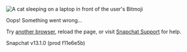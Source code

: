 ![A cat sleeping on a laptop in front of the user's Bitmoji](https://cf-st.sc-cdn.net/dw/74744d1a5a11aa42cce8.png)

Oops! Something went wrong…

Try [another browser](https://www.google.com/chrome/), reload the page, or visit [Snapchat Support](https://help.snapchat.com/hc/?utm_source=sc&utm_medium=source_code&utm_campaign=error_message) for help.

Snapchat v13.1.0 (prod f11e6e5b)